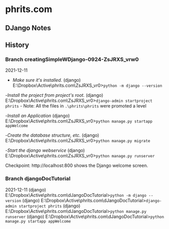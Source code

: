 # phrits.com

## DJango Notes


## History

### Branch creatingSimpleWDjango-0924-ZsJRXS_vrw0 

2021-12-11

- *Make sure it's installed.*
(django) E:\Dropbox\Active\phrits.com\ZsJRXS_vr0>`python -m django --version`

-*Install the project from project's root.*
(django) E:\Dropbox\Active\phrits.com\ZsJRXS_vr0>`django-admin startproject phrits`
    - Note: All the files in `.\phrits\phrits` were promoted a level

-*Install an Application*
(django) E:\Dropbox\Active\phrits.com\ZsJRXS_vr0>`python manage.py startapp appWelcome`

-*Create the database structure, etc.*
(django) E:\Dropbox\Active\phrits.com\ZsJRXS_vr0>`python manage.py migrate`

-*Start the django webservice*
(django) E:\Dropbox\Active\phrits.com\ZsJRXS_vr0>`python manage.py runserver`

Checkpoint: http://localhost:800 shows the Django welcome screen.

### Branch djangoDocTutorial

2021-12-11
(django) E:\Dropbox\Active\phrits.com\dJangoDocTutorial>`python -m django --version`
(django) E:\Dropbox\Active\phrits.com\dJangoDocTutorial>`django-admin startproject phrits`
(django) E:\Dropbox\Active\phrits.com\dJangoDocTutorial>`python manage.py runserver`
(django) E:\Dropbox\Active\phrits.com\dJangoDocTutorial>`python manage.py startapp appWelcome`